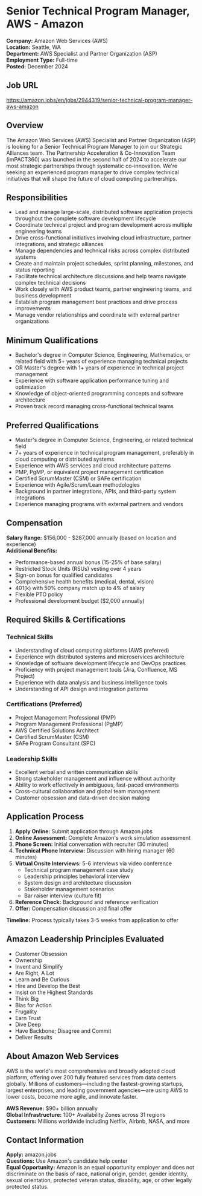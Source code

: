 # Senior Technical Program Manager, AWS - Amazon

**Company:** Amazon Web Services (AWS)  
**Location:** Seattle, WA  
**Department:** AWS Specialist and Partner Organization (ASP)  
**Employment Type:** Full-time  
**Posted:** December 2024  

## Job URL
https://amazon.jobs/en/jobs/2944319/senior-technical-program-manager-aws-amazon

## Overview

The Amazon Web Services (AWS) Specialist and Partner Organization (ASP) is looking for a Senior Technical Program Manager to join our Strategic Alliances team. The Partnership Acceleration & Co-Innovation Team (imPACT360) was launched in the second half of 2024 to accelerate our most strategic partnerships through systematic co-innovation. We're seeking an experienced program manager to drive complex technical initiatives that will shape the future of cloud computing partnerships.

## Responsibilities

- Lead and manage large-scale, distributed software application projects throughout the complete software development lifecycle
- Coordinate technical project and program development across multiple engineering teams
- Drive cross-functional initiatives involving cloud infrastructure, partner integrations, and strategic alliances
- Manage dependencies and technical risks across complex distributed systems
- Create and maintain project schedules, sprint planning, milestones, and status reporting
- Facilitate technical architecture discussions and help teams navigate complex technical decisions
- Work closely with AWS product teams, partner engineering teams, and business development
- Establish program management best practices and drive process improvements
- Manage vendor relationships and coordinate with external partner organizations

## Minimum Qualifications

- Bachelor's degree in Computer Science, Engineering, Mathematics, or related field with 5+ years of experience managing technical projects
- OR Master's degree with 1+ years of experience in technical project management
- Experience with software application performance tuning and optimization
- Knowledge of object-oriented programming concepts and software architecture
- Proven track record managing cross-functional technical teams

## Preferred Qualifications

- Master's degree in Computer Science, Engineering, or related technical field
- 7+ years of experience in technical program management, preferably in cloud computing or distributed systems
- Experience with AWS services and cloud architecture patterns
- PMP, PgMP, or equivalent project management certification
- Certified ScrumMaster (CSM) or SAFe certification
- Experience with Agile/Scrum/Lean methodologies
- Background in partner integrations, APIs, and third-party system integrations
- Experience managing programs with external partners and vendors

## Compensation

**Salary Range:** $156,000 - $287,000 annually (based on location and experience)  
**Additional Benefits:**
- Performance-based annual bonus (15-25% of base salary)
- Restricted Stock Units (RSUs) vesting over 4 years
- Sign-on bonus for qualified candidates
- Comprehensive health benefits (medical, dental, vision)
- 401(k) with 50% company match up to 4% of salary
- Flexible PTO policy
- Professional development budget ($2,000 annually)

## Required Skills & Certifications

### Technical Skills
- Understanding of cloud computing platforms (AWS preferred)
- Experience with distributed systems and microservices architecture
- Knowledge of software development lifecycle and DevOps practices
- Proficiency with project management tools (Jira, Confluence, MS Project)
- Experience with data analysis and business intelligence tools
- Understanding of API design and integration patterns

### Certifications (Preferred)
- Project Management Professional (PMP)
- Program Management Professional (PgMP)
- AWS Certified Solutions Architect
- Certified ScrumMaster (CSM)
- SAFe Program Consultant (SPC)

### Leadership Skills
- Excellent verbal and written communication skills
- Strong stakeholder management and influence without authority
- Ability to work effectively in ambiguous, fast-paced environments
- Cross-cultural collaboration and global team management
- Customer obsession and data-driven decision making

## Application Process

1. **Apply Online:** Submit application through Amazon.jobs
2. **Online Assessment:** Complete Amazon's work simulation assessment
3. **Phone Screen:** Initial conversation with recruiter (30 minutes)
4. **Technical Phone Interview:** Discussion with hiring manager (60 minutes)
5. **Virtual Onsite Interviews:** 5-6 interviews via video conference
   - Technical program management case study
   - Leadership principles behavioral interview
   - System design and architecture discussion
   - Stakeholder management scenarios
   - Bar raiser interview (culture fit)
6. **Reference Check:** Background and reference verification
7. **Offer:** Compensation discussion and final offer

**Timeline:** Process typically takes 3-5 weeks from application to offer

## Amazon Leadership Principles Evaluated

- Customer Obsession
- Ownership
- Invent and Simplify
- Are Right, A Lot
- Learn and Be Curious
- Hire and Develop the Best
- Insist on the Highest Standards
- Think Big
- Bias for Action
- Frugality
- Earn Trust
- Dive Deep
- Have Backbone; Disagree and Commit
- Deliver Results

## About Amazon Web Services

AWS is the world's most comprehensive and broadly adopted cloud platform, offering over 200 fully featured services from data centers globally. Millions of customers—including the fastest-growing startups, largest enterprises, and leading government agencies—are using AWS to lower costs, become more agile, and innovate faster.

**AWS Revenue:** $90+ billion annually  
**Global Infrastructure:** 100+ Availability Zones across 31 regions  
**Customers:** Millions worldwide including Netflix, Airbnb, NASA, and more

## Contact Information

**Apply:** amazon.jobs  
**Questions:** Use Amazon's candidate help center  
**Equal Opportunity:** Amazon is an equal opportunity employer and does not discriminate on the basis of race, national origin, gender, gender identity, sexual orientation, protected veteran status, disability, age, or other legally protected status.